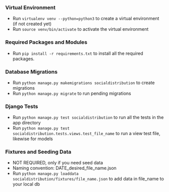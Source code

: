 ### Virtual Environment
- Run `virtualenv venv --python=python3` to create a virtual environment (if not created yet)
- Run `source venv/bin/activate` to activate the virtual environment

### Required Packages and Modules
- Run `pip install -r requirements.txt` to install all the required packages.

### Database Migrations
- Run `python manage.py makemigrations socialdistribution` to create migrations
- Run `python manage.py migrate` to run pending migrations

### Django Tests
- Run `python manage.py test socialdistribution` to run all the tests in the app directory
- Run `python manage.py test socialdistribution.tests.views.test_file_name` to run a view test file, likewise for models

### Fixtures and Seeding Data
- NOT REQUIRED, only if you need seed data 
- Naming convention: DATE_desired_file_name.json
- Run `python manage.py loaddata socialdistribution/fixtures/file_name.json` to add data in file_name to your local db